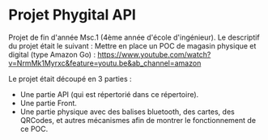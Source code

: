 # Projet Phygital API

Projet de fin d'année Msc.1 (4ème année d'école d'ingénieur). Le descriptif du projet était le suivant :
Mettre en place un POC de magasin physique et digital (type Amazon Go) : <https://www.youtube.com/watch?v=NrmMk1Myrxc&feature=youtu.be&ab_channel=amazon>

Le projet était découpé en 3 parties :

- Une partie API (qui est répertorié dans ce répertoire).
- Une partie Front.
- Une partie physique avec des balises bluetooth, des cartes, des QRCodes, et autres mécanismes afin de montrer le fonctionnement de ce POC.

